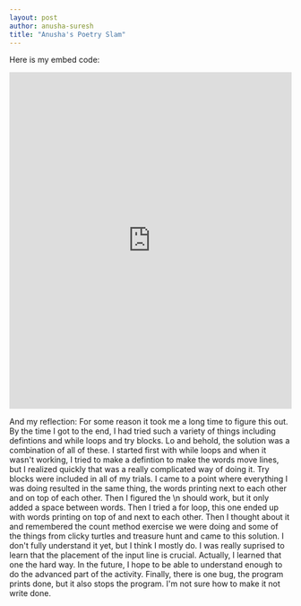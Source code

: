 ```yaml
---
layout: post
author: anusha-suresh
title: "Anusha's Poetry Slam"
---
```


Here is my embed code:
<iframe src="https://trinket.io/embed/python/55b456a39a" width="100%" height="600" frameborder="0" marginwidth="0" marginheight="0" allowfullscreen></iframe>


And my reflection:
For some reason it took me a long time to figure this out. By the time I got to the end, I had tried such a variety of things including defintions and while loops and try blocks. Lo and behold, the solution was a combination of all of these. I started first with while loops and when it wasn't working, I tried to make a defintion to make the words move lines, but I realized quickly that was a really complicated way of doing it. Try blocks were included in all of my trials. I came to a point where everything I was doing resulted in the same thing, the words printing next to each other and on top of each other. Then I figured the \n should work, but it only added a space between words. Then I tried a for loop, this one ended up with words printing on top of and next to each other. Then I thought about it and remembered the count method exercise we were doing and some of the things from clicky turtles and treasure hunt and came to this solution. I don't fully understand it yet, but I think I mostly do. I was really suprised to learn that the placement of the input line is crucial. Actually, I learned that one the hard way. In the future, I hope to be able to understand enough to do the advanced part of the activity. Finally, there is one bug, the program prints done, but it also stops the program. I'm not sure how to make it not write done.
